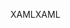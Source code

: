 <span data-ttu-id="11151-101">XAML</span><span class="sxs-lookup"><span data-stu-id="11151-101">XAML</span></span>